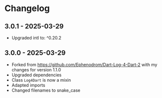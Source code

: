 # Changelog

## 3.0.1 - 2025-03-29

- Upgraded intl to: ^0.20.2

## 3.0.0 - 2025-03-29

- Forked from https://github.com/Ephenodrom/Dart-Log-4-Dart-2 with my changes for version 1.1.0
- Upgraded dependencies
- Class `Log4Dart` is now a mixin
- Adapted imports
- Changed filenames to snake_case
